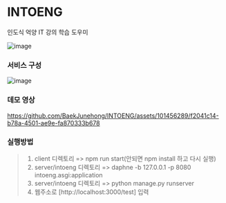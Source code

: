 # INTOENG  
인도식 억양 IT 강의 학습 도우미

![image](https://github.com/BaekJunehong/INTOENG/assets/101456289/a3d42e7d-4ee6-4978-9e80-eaa794b365d5)

### 서비스 구성  

![image](https://github.com/BaekJunehong/INTOENG/assets/101456289/20284e2c-a804-4b1a-8024-7745c9a078a1)

### 데모 영상  

https://github.com/BaekJunehong/INTOENG/assets/101456289/f2041c14-b78a-4501-ae9e-fa870333b678

### 실행방법  

> 1. client 디렉토리 => npm run start(안되면 npm install 하고 다시 실행)
> 2. server/intoeng 디렉토리 => daphne -b 127.0.0.1 -p 8080 intoeng.asgi:application
> 3. server/intoeng 디렉토리 => python manage.py runserver
> 4. 웹주소로 [http://localhost:3000/test] 입력

